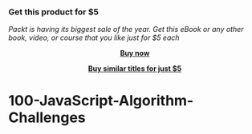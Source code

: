 
### Get this product for $5

<i>Packt is having its biggest sale of the year. Get this eBook or any other book, video, or course that you like just for $5 each</i>


<b><p align='center'>[Buy now](https://packt.link/9781800568556)</p></b>


<b><p align='center'>[Buy similar titles for just $5](https://subscription.packtpub.com/search)</p></b>


# 100-JavaScript-Algorithm-Challenges